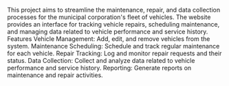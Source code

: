  This project aims to streamline the maintenance, repair, and data collection processes for the municipal corporation's fleet of vehicles. The website provides an interface for tracking vehicle repairs, scheduling maintenance, and managing data related to vehicle performance and service history.
 Features
Vehicle Management: Add, edit, and remove vehicles from the system.
Maintenance Scheduling: Schedule and track regular maintenance for each vehicle.
Repair Tracking: Log and monitor repair requests and their status.
Data Collection: Collect and analyze data related to vehicle performance and service history.
Reporting: Generate reports on maintenance and repair activities.
